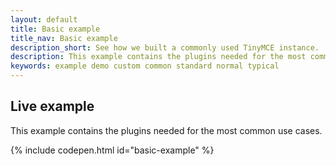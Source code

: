 ```yaml
---
layout: default
title: Basic example
title_nav: Basic example
description_short: See how we built a commonly used TinyMCE instance.
description: This example contains the plugins needed for the most common use cases.
keywords: example demo custom common standard normal typical
---
```


## Live example

This example contains the plugins needed for the most common use cases.

{% include codepen.html id="basic-example" %}
